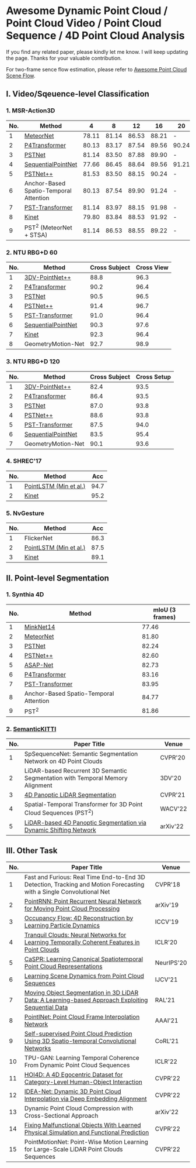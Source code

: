 # Awesome Dynamic Point Cloud / Point Cloud Video / Point Cloud Sequence / 4D Point Cloud Analysis

If you find any related paper, please kindly let me know. I will keep updating the page. Thanks for your valuable contribution. 

For two-frame sence flow estimation, please refer to [Awesome Point Cloud Scene Flow](https://github.com/MaxChanger/awesome-point-cloud-scene-flow).

## I. Video/Sqeuence-level Classification
### 1. MSR-Action3D
| No. | Method                                                                   |      4      |      8      |      12     |      16     |    20       |      24     |
| ----| ------------------------------------------------------------------------ | ----------- | ----------- | ----------- | ----------- | ----------- | ----------- |
| 1   | [MeteorNet](https://github.com/xingyul/meteornet)                        |    78.11    |    81.14    |    86.53    |    88.21    |      -      |    88.50    |
| 2   | [P4Transformer](https://github.com/hehefan/P4Transformer)                |    80.13    |    83.17    |    87.54    |    89.56    |    90.24    |    90.94    |
| 3   | [PSTNet](https://github.com/hehefan/Point-Spatio-Temporal-Convolution)   |    81.14    |    83.50    |    87.88    |    89.90    |      -      |    91.20    |
| 4   | [SequentialPointNet](https://github.com/XingLi1012/SequentialPointNet)   |    77.66    |    86.45    |    88.64    |    89.56    |    91.21    |    91.94    |
| 5   | [PSTNet++](https://github.com/hehefan/PSTNet2)                           |    81.53    |    83.50    |    88.15    |    90.24    |      -      |    92.68    |
| 6   | Anchor-Based Spatio-Temporal Attention                                   |    80.13    |    87.54    |    89.90    |    91.24    |      -      |    93.03    |
| 7   | [PST-Transformer](https://github.com/hehefan/PST-Transformer)            |    81.14   |     83.97    |    88.15    |    91.98    |      -      |93.73    |
| 8   | [Kinet](https://github.com/jx-zhong-for-academic-purpose/Kinet)          |    79.80    |    83.84    |    88.53    |    91.92    |      -      |    93.27    |
| 9   | PST<sup>2</sup> (MeteorNet + STSA)                                       |    81.14    |    86.53    |    88.55    |    89.22    |      -      | -  | 

### 2. NTU RBG+D 60
| No. | Method                                                                    | Cross Subject | Cross View  |
| ----| ------------------------------------------------------------------------- | ----------- | ------------- |
| 1   | [3DV-PointNet++](https://github.com/3huo/3DV-Action)                      |      88.8   |     96.3    |
| 2   | [P4Transformer](https://github.com/hehefan/P4Transformer)                 |      90.2   |     96.4    |
| 3   | [PSTNet](https://github.com/hehefan/Point-Spatio-Temporal-Convolution)    |      90.5   |     96.5    |
| 4   | [PSTNet++](https://github.com/hehefan/PSTNet2)                            |      91.4   |     96.7    |
| 5   | [PST-Transformer](https://github.com/hehefan/PST-Transformer)             |      91.0   |     96.4    |
| 6   | [SequentialPointNet](https://github.com/XingLi1012/SequentialPointNet)    |      90.3   |     97.6    |
| 7   | [Kinet](https://github.com/jx-zhong-for-academic-purpose/Kinet)           |      92.3   |     96.4    |
| 8   | GeometryMotion-Net                                                        |      92.7   |     98.9    |



### 3. NTU RBG+D 120
| No. | Method                                                                    | Cross Subject | Cross Setup |
| ----| ------------------------------------------------------------------------- | ----------- | ------------- |
| 1   | [3DV-PointNet++](https://github.com/3huo/3DV-Action)                      |      82.4   |     93.5    |
| 2   | [P4Transformer](https://github.com/hehefan/P4Transformer)                 |      86.4   |     93.5    |
| 3   | [PSTNet](https://github.com/hehefan/Point-Spatio-Temporal-Convolution)    |      87.0   |     93.8    |
| 4   | [PSTNet++](https://github.com/hehefan/PSTNet2)                            |      88.6   |     93.8    |
| 5   | [PST-Transformer](https://github.com/hehefan/PST-Transformer)             |      87.5   |     94.0    |
| 6   | [SequentialPointNet](https://github.com/XingLi1012/SequentialPointNet)    |      83.5   |     95.4    |
| 7   | GeometryMotion-Net                                                        |      90.1   |     93.6    |


### 4. SHREC'17
| No. | Method                                                                    | Acc         |
| ----| ------------------------------------------------------------------------- | ----------- | 
| 1   | [PointLSTM (Min et al.)](https://github.com/ycmin95/pointlstm-gesture-recognition-pytorch)  | 94.7    |
| 2   | [Kinet](https://github.com/jx-zhong-for-academic-purpose/Kinet)           |   95.2      |

### 5. NvGesture
| No. | Method                                                                    | Acc         |
| ----| ------------------------------------------------------------------------- | ----------- | 
| 1   | FlickerNet                                                                | 86.3        |
| 2   | [PointLSTM (Min et al.)](https://github.com/ycmin95/pointlstm-gesture-recognition-pytorch)  | 87.5    |
| 3   | [Kinet](https://github.com/jx-zhong-for-academic-purpose/Kinet)           |  89.1       |


## II. Point-level Segmentation
### 1. Synthia 4D
| No. | Method                                                                        | mIoU (3 frames) |
| ----| ----------------------------------------------------------------------------- | --------------- |
| 1   | [MinkNet14](https://github.com/chrischoy/SpatioTemporalSegmentation)          |      77.46      |
| 2   | [MeteorNet](https://github.com/xingyul/meteornet)                             |      81.80      |
| 3   | [PSTNet](https://github.com/hehefan/Point-Spatio-Temporal-Convolution)        |      82.24      |
| 4   | [PSTNet++](https://github.com/hehefan/PSTNet2)                                |      82.60      |
| 5   | [ASAP-Net](https://github.com/intrepidChw/ASAP-Net)                           |      82.73      |
| 6   | [P4Transformer](https://github.com/hehefan/P4Transformer)                     |      83.16      |
| 7   | [PST-Transformer](https://github.com/hehefan/PST-Transformer)                 |      83.95      |
| 8   | Anchor-Based Spatio-Temporal Attention                                        |      84.77      |
| 9   | PST<sup>2</sup>                                                               |      81.86      |


### 2. [SemanticKITTI](http://www.semantic-kitti.org/tasks.html#semseg)
| No. | Paper Title                                                                                                                  |      Venue      |
| ----|------------------------------------------------------------------------------------------------------------------------------| --------------- |
| 1   | SpSequenceNet: Semantic Segmentation Network on 4D Point Clouds                                                              |    CVPR'20      |
| 2   | LiDAR-based Recurrent 3D Semantic Segmentation with Temporal Memory Alignment                                                |    3DV'20       |
| 3   | [4D Panoptic LiDAR Segmentation](https://github.com/MehmetAygun/4D-PLS)                                                      |    CVPR'21      |
| 4   | Spatial-Temporal Transformer for 3D Point Cloud Sequences (PST<sup>2</sup>)                                                  |    WACV'22      |
| 5   | [LiDAR-based 4D Panoptic Segmentation via Dynamic Shifting Network](https://github.com/hongfz16/DS-Net)                      |    arXiv'22     |

## III. Other Task
| No. | Paper Title                                                                                                                  |      Venue      |
| ----|------------------------------------------------------------------------------------------------------------------------------| --------------- |
| 1   | Fast and Furious: Real Time End-to-End 3D Detection, Tracking and Motion Forecasting with a Single Convolutional Net         |    CVPR'18      |
| 2   | [PointRNN: Point Recurrent Neural Network for Moving Point Cloud Processing](https://github.com/hehefan/PointRNN)            |    arXiv'19     |
| 3   | [Occupancy Flow: 4D Reconstruction by Learning Particle Dynamics](https://github.com/autonomousvision/occupancy_flow)        |    ICCV'19      |
| 4   | [Tranquil Clouds: Neural Networks for Learning Temporally Coherent Features in Point Clouds](https://ge.in.tum.de/publications/2020-iclr-prantl/)  |ICLR'20| 
| 5   | [CaSPR: Learning Canonical Spatiotemporal Point Cloud Representations](https://geometry.stanford.edu/projects/caspr/)        |    NeurIPS'20   |
| 6   | [Learning Scene Dynamics from Point Cloud Sequences](https://github.com/BestSonny/SPCM)                                      |    IJCV'21      |
| 7   | [Moving Object Segmentation in 3D LiDAR Data: A Learning-based Approach Exploiting Sequential Data](https://github.com/PRBonn/LiDAR-MOS) | RAL'21 |
| 8   | [PointINet: Point Cloud Frame Interpolation Network](https://github.com/ispc-lab/PointINet)                                  |    AAAI'21      |
| 9   | [Self-supervised Point Cloud Prediction Using 3D Spatio-temporal Convolutional Networks](https://github.com/PRBonn/point-cloud-prediction) | CoRL'21 |
| 10  | TPU-GAN: Learning Temporal Coherence From Dynamic Point Cloud Sequences                                                      |    ICLR'22      |
| 11  | [HOI4D: A 4D Egocentric Dataset for Category-Level Human-Object Interaction](https://hoi4d.github.io)                        |    CVPR'22      |
| 12  | [IDEA-Net: Dynamic 3D Point Cloud Interpolation via Deep Embedding Alignment](https://github.com/ZENGYIMING-EAMON/IDEA-Net)  |    CVPR'22      |
| 13  | Dynamic Point Cloud Compression with Cross-Sectional Approach                                                                |    arXiv'22     |     
| 14  | [Fixing Malfunctional Objects With Learned Physical Simulation and Functional Prediction](http://fixing-malfunctional.csail.mit.edu)  |    CVPR'22      |  
| 15  | PointMotionNet: Point-Wise Motion Learning for Large-Scale LiDAR Point Clouds Sequences                                      |    CVPR'22      |


